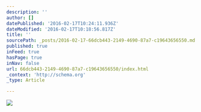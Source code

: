 ```yaml
---
description: ''
author: []
datePublished: '2016-02-17T10:24:11.936Z'
dateModified: '2016-02-17T10:18:56.817Z'
title: ''
sourcePath: _posts/2016-02-17-66dcb443-2149-4690-87a7-c19643656550.md
published: true
inFeed: true
hasPage: true
inNav: false
url: 66dcb443-2149-4690-87a7-c19643656550/index.html
_context: 'http://schema.org'
_type: Article

---
```

![](https://the-grid-user-content.s3-us-west-2.amazonaws.com/1efc4e1f-cc58-4334-b9a5-90707a705ed9.jpg)